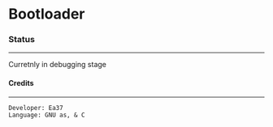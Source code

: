 # Bootloader

### Status
---
Curretnly in debugging stage

#### Credits
---
```
Developer: Ea37
Language: GNU as, & C
```
